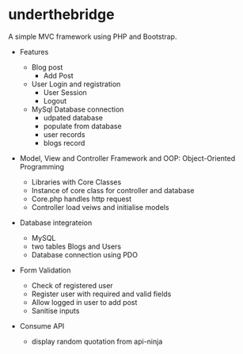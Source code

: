 # underthebridge

A simple MVC framework using PHP and Bootstrap.
- Features
  - Blog post
    - Add Post
  - User Login and registration
    - User Session
    - Logout
  - MySql Database connection
    - udpated database
    - populate from database
    - user records
    - blogs record
  
- Model, View and Controller Framework and OOP: Object-Oriented Programming
  - Libraries with Core Classes
  - Instance of core class for controller and database
  - Core.php handles http request
  - Controller load veiws and initialise models

- Database integrateion
  - MySQL
  - two tables Blogs and Users
  - Database connection using PDO
  
- Form Validation
  - Check of registered user
  - Register user with required and valid fields
  - Allow logged in user to add post
  - Sanitise inputs
- Consume API
  - display random quotation from api-ninja
